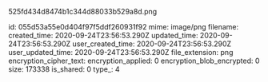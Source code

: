 525fd434d8474b1c344d88033b529a8d.png

id: 055d53a55e0d404f97f5ddf260931f92
mime: image/png
filename: 
created_time: 2020-09-24T23:56:53.290Z
updated_time: 2020-09-24T23:56:53.290Z
user_created_time: 2020-09-24T23:56:53.290Z
user_updated_time: 2020-09-24T23:56:53.290Z
file_extension: png
encryption_cipher_text: 
encryption_applied: 0
encryption_blob_encrypted: 0
size: 173338
is_shared: 0
type_: 4